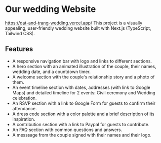 # Our wedding Website

https://dat-and-trang-wedding.vercel.app/
This project is a visually appealing, user-friendly wedding website built with Next.js (TypeScript, Tailwind CSS).

## Features

- A responsive navigation bar with logo and links to different sections.
- A hero section with an animated illustration of the couple,  their names, wedding date, and a countdown timer.
- A welcome section with the couple's relationship story and a photo of them.
- An event timeline section with dates, addresses (with link to Google Maps) and detailed timeline for 2 events: Civil ceremony and Wedding celebration.
- An RSVP section with a link to Google Form for guests to confirm their attendance.
- A dress code section with a color palette and a brief description of its inspiration.
- A contribution section with a link to Paypal for guests to contribute.
- An FAQ section with common questions and answers.
- A messsage from the couple signed with their names and their logo.
